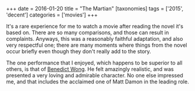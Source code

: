 +++
date = 2016-01-20
title = "The Martian"
[taxonomies]
tags = ['2015', 'decent']
categories = ['movies']
+++

It's a rare experience for me to watch a movie after reading the novel
it's based on. There are so many comparisons, and those can result in
complaints. Anyways, this was a reasonably faithful adaptation, and also
very respectful one; there are many moments where things from the novel
occur briefly even though they don't really add to the story.

The one performance that I enjoyed, which happens to be superior to all
others, is that of [Benedict Wong]. He felt amazingly realistic, and was
presented a very loving and admirable character. No one else impressed
me, and that includes the acclaimed one of Matt Damon in the leading
role.

  [Benedict Wong]: http://www.imdb.com/name/nm0938950
